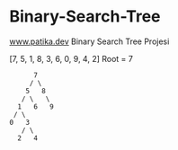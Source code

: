 
# Binary-Search-Tree
 www.patika.dev
Binary Search Tree Projesi

[7, 5, 1, 8, 3, 6, 0, 9, 4, 2]   Root = 7

          7
         / \
        5   8
       / \   \  
      1   6   9
     / \   
    0   3 
       / \
      2   4  
